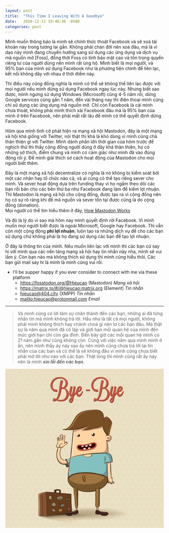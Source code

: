 ```yaml
---
layout: post
title:  "This Time I Leaving With A Goodbye"
date:   2020-12-11 19:46:46 -0500
categories: post
---
```

Mình muốn thông báo là mình sẽ chính thức thoát Facebook và sẽ xoá tài khoản này trong tương lai gần. Không phải chán đời nên xoá đâu, mà là vì dạo này mình đang chuyển hướng sang sử dụng các ứng dụng và dịch vụ mã nguồn mở [Foss], đồng thời Foss có tính bảo mật cao và tôn trọng quyền riêng tư của người dùng nên mình rất ủng hộ. Mình biết là mọi người, và 95% bạn của mình sử dụng Facebook như là phương tiện chính để liên lạc, kết nối không dây với nhau ở thời điểm này. 

Thì điều này cũng đồng nghĩa là mình có thể sẽ không thể liên lạc được với mọi người nếu mình dừng sử dụng Facebook ngay lúc này. Nhưng biết sao được, mình ngưng sử dụng Windows (Microsoft) cũng 4-5 năm rồi, dừng Google services cũng gần 1 năm, đến vài tháng nay thì điện thoại mình cũng chỉ sử dụng các ứng dụng mã nguồn mỡ. Chỉ còn Facebook là cái mình chưa thoát, không phải mình thích xài Facebook đâu mà là 95% bạn của mình ở trên Facebook, nên phải mất rất lâu để mình có thể quyết định dừng Facebook.

Hôm qua mình tình cờ phát hiện ra mạng xã hội Mastodon, đây là một mạng xã hội khá giống với Twitter, nói thật thì khá là khó dùng vì mình cũng chả thân thiện gì với Twitter. Mình dành phần lớn thời gian của hôm trước để nghịch thử thì thấy cộng đồng người dùng ở đây khá thân thiện, họ có những sở thích, điểm chung và mình có cảm giác như mình đã vào đúng động rồi ý.
Để mình giải thích sơ cách hoạt động của Mastodon cho mọi người biết thêm.

Đây là một mạng xã hội decentralize có nghĩa là nó không bị kiểm soát bởi một các nhân hay tổ chức nào cả, và ai cũng có thể tạo riêng sever cho mình. Và sever hoạt động dựa trên funding thay vì họ ngầm theo dõi các bạn rồi bán cho các bên thứ ba như Facebook đang làm để kiếm lợi nhuận. Thì Mastodon là mạng xã hội cho cộng đồng, được tạo ra vì cộng đồng nên họ có sự rõ ràng khi để mã nguồn và sever tồn tại được cũng là do cộng đồng (donation).  
Mọi người có thể tìm hiểu thêm ở đây, [How Mastodon Works](https://www.youtube.com/watch?v=S57uhCQBEk0)

Và đó là lý do vì sao mà hôm nay mình quyết định rời Facebook. Vì mình muốn mọi người biết được là ngoài Microsoft, Google hay Facebook. Thì vẫn còn một cộng động __phi lợi nhuận__, luôn tạo ra những dịch vụ để cho các bạn sử dụng chứ không phải là họ đang sử dụng các bạn để tạo lợi nhuận. 


Ở đây là thông tin của mình. Nếu muốn liên lạc với mình thì các bạn cứ say hi với mình qua các nền tảng mạng xã hội hay tin nhắn này nha, mình sẽ vui lắm ý. Còn bạn nào mà không thích sử dụng thì mình cũng hiểu thôi. Các bạn gửi mail say hi là mình là mình cũng vui rồi.

* I'll be supper happy if you ever consider to connect with me via these platform
	* <https://fosstodon.org/@Hieucao> (Mastodon) _Mạng xã hội_
	* <https://matrix.to/#/@hieucao:matrix.org> (Element) _Tin nhắn_
	* <hieucao@404.city> (XMPP) _Tin nhắn_
	* <mailto:hieucao@protonmail.com> _Email_

---

>Và mình cũng có lời tâm sự chân thành đến các bạn, những ai đã từng nhắn tin mà mình không trả lời. Hầu như là tất cả mọi người, không phải mình không thích hay chảnh choá gì nên lơ các bạn đâu. Mà thật sự là năm qua mình đã cô lập và giới hạn mối quan hệ của mình đến mức giới hạn chỉ còn gia đình. Đến bây giờ các mối quan hệ mình có 21 năm gần như cũng không còn. Cùng với việc năm qua mình mình ở ẩn, nên mình thấy áy náy sao ấy nên mình cũng chưa trả lời lại tin nhắn của các bạn và có thể là sẽ không đâu vì mình cũng chưa biết phải mở lời như nào với các bạn. Thật lòng thì mình cũng rất ấy náy nên là mình _**xin lỗi đến các bạn**_.

![Farewell](/res/goodbye.jpg)

